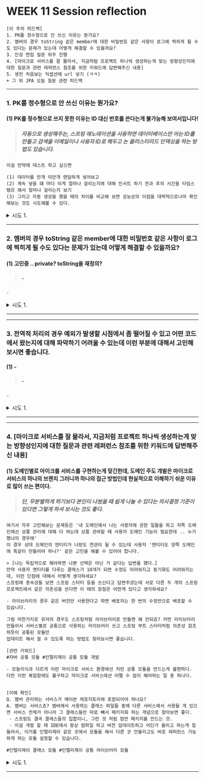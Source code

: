 # WEEK 11 Session reflection

```
[이 주의 피드백]
1. PK를 정수형으로 안 쓰신 이유는 뭔가요?
2. 멤버의 경우 toString 같은 member에 대한 비밀번호 같은 사항이 로그에 찍히게 될 수도 있다는 문제가 있는데 어떻게 해결할 수 있을까요?
3. 인성 면접 질문 위주 진행
4. [마이크로 서비스를 잘 몰라서, 지금처럼 프로젝트 하나씩 생성하는게 맞는 방향성인지에 대한 질문과 관련 레퍼런스 참조를 위한 키워드에 답변해주신 내용]
5. 생전 처음보는 익셉션에 url 넣기 (ㅋㅋ)
+ 그 외 JPA 오늘 질문 관련 피드백
```


----------


### 1. PK를 정수형으로 안 쓰신 이유는 뭔가요?


#### (1) PK를 정수형으로 쓰지 못한 이유는 ID 대신 번호를 쓴다는게 불가능해 보여서입니다!
> ##### 자동으로 생성해주는, 스프링 애노테이션을 사용하면 데이터베이스만 아는 ID를 만들고 검색을 이메일이나 사용자 ID로 해두고 논 클러스터리드 인덱싱을 하는 방법도 있습니다.
```
이걸 만약에 테스트 하고 싶으면

(1) 데이터를 만개 이만개 랜덤하게 넣어보고
(2) 계속 넣을 떄 마다 이게 얼마나 걸리는지에 대해 인서트 하기 전과 후의 시간을 타임스탬프 해서 얼마나 걸리는지 보기
(3) 그리고 자동 생성을 했을 때의 차이를 비교해 보면 성능상의 이점을 대략적으로나마 확인해보는 것도 시도해볼 수 있다.
```

<details>
<summary> 시도 1. </summary>

###### 시도 1. -

```
-
```

</details>

----------

### 2. 멤버의 경우 toString 같은 member에 대한 비밀번호 같은 사항이 로그에 찍히게 될 수도 있다는 문제가 있는데 어떻게 해결할 수 있을까요?


#### (1) 고민중 .. private? toString을 재정의?
> ##### -
```
-

```

<details>
<summary> 시도 1. </summary>

###### 시도 1. -

```
-
```

</details>

----------

----------

### 3. 전역적 처리의 경우 예외가 발생할 시점에서 좀 떨어질 수 있고 어떤 코드에서 왔는지에 대해 파악하기 어려울 수 있는데 이런 부분에 대해서 고민해보시면 좋습니다.


#### (1) -
> ##### -
```
-

```

<details>
<summary> 시도 1. </summary>

###### 시도 1. -

```
-
```

</details>

----------

----------

### 4. [마이크로 서비스를 잘 몰라서, 지금처럼 프로젝트 하나씩 생성하는게 맞는 방향성인지에 대한 질문과 관련 레퍼런스 참조를 위한 키워드에 답변해주신 내용]


#### (1) 도메인별로 마이크를 서비스를 구현하는게 맞긴한데, 도메인 주도 개발은 마이크로 서비스의 하나의 브랜치 그러니까 하나의 접근 방법인데 현실적으로 이해하기 쉬운 이유로 많이 쓰는 편이다.
> ##### 단, 무분별하게 하기보다 본인이 나눴을 때 쉽게 나눌 수 있다는 의사결정 기준이 있다면 그렇게 하셔 보시는 것도 좋다.
```
여기서 자주 고민해보는 문제등은 '내 도메인에서 나는 사용자에 관한 일들을 하고 저쪽 도메인에선 상품 관리에 대해 다 하는데 상품 관여할 때 사용자 도메인 기능이 필요한데 .. 누가 했냐의 경우에'
이 경우 상대 도메인의 엔티티가 나랑도 연관이 될 수 있는데 사용자 '엔티티도 양쪽 도메인에 똑같이 만들어야 하나?' 같은 고민을 해볼 수 있어야 합니다.

> [나는 독립적으로 해야하면 나쁜 선택은 아닌 거 같다는 답변을 했다.]
만약 사용자 엔티티를 다루는 클래스가 10개가 되면 수정도 어려워지고 동기화도 어려워지는데, 이런 단점에 대해서 어떻게 생각하세요?
스프링에 종속성들 보면 스프링 스타터 등을 쓰신다고 답변주셨는데 서로 다른 두 개의 스프링 프로젝트에서 같은 의존성을 쓴다면 이 때의 장점은 어떤게 있다고 생각하세요?

- 라이브러리의 경우 같은 버전만 사용한다고 하면 배포자는 한 번의 수정만으로 배포할 수 있습니다.

그럼 마찬가지로 유저의 경우도 스프링처럼 라이브러리로 만들면 왜 안되죠? 커먼 라이브러리 만들어서 서비스별로 공통으로 사용하는 라이브러리 쓰고 스프링 부트 스타터처럼 의존성 참조 하듯이 공통된 모듈만
업데이트 해서 쓸 수 있도록 하는 방법도 찾아보시면 좋습니다.

[관련 키워드]
#자바 공통 모듈 #인텔리제이 공통 모듈 개발

- 모놀리식과 다르게 이런 마이크로 서비스 환경에선 저런 공통 모듈을 만드는게 불편하다. 다만 이런 복잡함에도 불구하고 마이크로 서비스에선 어쩔 수 없이 해야하는 일 중 하나다.


[이해 확인]
Q. 멤버 관리하는 서비스가 메이븐 레포지토리에 포함되어야 하나요?
A. 멤버는 서비스죠? 멤버에서 사용하는 클래스 파일들 중에 다른 서비스에서 사용될 게 있으면 서비스 전체가 아니라 그 클래스들만 따로 빼서 패키지화 하는 개념으로 찾아보면 좋다.
 - 스프링도 결국 클래스들의 집합이니, 그런 것 처럼 컴먼 패키지를 만드는 것.
 - 이걸 개발 할 때 IDE에서 항상 컴파일 하고 버전 업데이트하고 어딘가 올리고 하는게 힘들어서, 이거를 인텔리제이 같은 곳에서 모듈을 해서 다른 곳 안올리고도 바로 레퍼런스 가능하게 하는 모듈 설정할 수 있습니다.

#인텔리제이 클래스 모듈 #인텔리제이 공통 라이브러리 모듈

```

<details>
<summary> 시도 1. </summary>

###### 시도 1. -

```
-
```

</details>

----------


